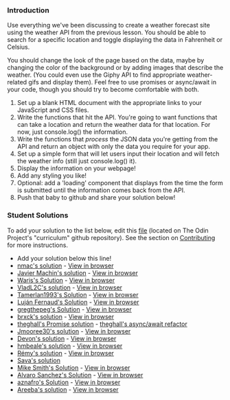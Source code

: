 ### Introduction
Use everything we've been discussing to create a weather forecast site using the weather API from the previous lesson. You should be able to search for a specific location and toggle displaying the data in Fahrenheit or Celsius.

You should change the look of the page based on the data, maybe by changing the color of the background or by adding images that describe the weather. (You could even use the Giphy API to find appropriate weather-related gifs and display them). Feel free to use promises or async/await in your code, though you should try to become comfortable with both.

1. Set up a blank HTML document with the appropriate links to your JavaScript and CSS files.
2. Write the functions that hit the API. You're going to want functions that can take a location and return the weather data for that location. For now, just console.log() the information.
3. Write the functions that _process_ the JSON data you're getting from the API and return an object with only the data you require for your app.
4. Set up a simple form that will let users input their location and will fetch the weather info (still just console.log() it).
5. Display the information on your webpage!
6. Add any styling you like!
7. Optional: add a 'loading' component that displays from the time the form is submitted until the information comes back from the API.
8. Push that baby to github and share your solution below!

### Student Solutions
To add your solution to the list below, edit this [file](https://github.com/TheOdinProject/curriculum/blob/master/javascript/async-apis/project.md) (located on The Odin Project's "curriculum" github repository). See the section on [Contributing](http://github.com/TheOdinProject/curriculum/blob/master/contributing.md) for more instructions.

* Add your solution below this line!
* [nmac's solution](https://github.com/nmacawile/weather-map) - [View in browser](https://nmacawile.github.io/weather-map)
* [Javier Machin's solution](https://github.com/Javier-Machin/react-weather-app) - [View in browser](https://javier-machin.github.io/react-weather-app/)
* [Waris's Solution](https://github.com/warisz/weather-app) - [View in browser](https://cdn.rawgit.com/warisz/weather-app/323c36ae/index.html)
* [VladL2C's solution](https://vladl2c.github.io/weather-api/) - [View in browser](https://vladl2c.github.io/weather-api/)
* [Tamerlan1993's Solution](https://github.com/Tamerlan1993/hactktoberfest-2018/tree/master/weather-app) - [View in browser](https://weather-app-vue.netlify.com/)
* [Luján Fernaud's Solution](https://github.com/lujanfernaud/js-weather-compare) - [View in browser](http://lujanfernaud.com/js-weather-compare/)
* [gregthepeg's Solution](https://github.com/gregthepeg4/weatherapp) - [View in browser](https://peaceful-dawn-67006.herokuapp.com/)
* [brxck's solution](https://github.com/brxck/odin-weather) - [View in browser](http://brockmcelroy.com/odin-weather/)
* [theghall's Promise solution](https://github.com/theghall/odin-weather) - [theghall's async/await refactor](https://github.com/theghall/odin-weather-alt)
* [Jmooree30's solution](https://github.com/jmooree30/weather-app) - [View in browser](https://jmooree30.github.io/weather-app/)
* [Devon's solution](https://github.com/defitjo/Weather-App) - [View in browser](https://defitjo.github.io/Weather-App/)
* [hmbeale's solution](https://github.com/hmbeale/weather) - [View in browser](http://hmbeale.github.io/weather/)
* [Rémy's solution](https://codepen.io/beumsk/pen/Xpbyxv) - [View in browser](https://codepen.io/beumsk/full/Xpbyxv/)
* [Sava's solution](https://github.com/SavaVuckovic/Weather-App)
* [Mike Smith's Solution](https://github.com/MikeSS281986/City-Weather-Search) - [View in browser](https://city-weather-search.firebaseapp.com/)
* [Alvaro Sanchez's Solution](https://github.com/heyalvaro/weather.js) - [View in browser](http://heyalvaro.com/weather.js/)
* [aznafro's Solution](https://github.com/aznafro/goodmorning) - [View in browser](https://aznafro.github.io/goodmorning/)
* [Areeba's solution](https://github.com/AREEBAISHTIAQ/Weather-app) - [View in browser](https://areebaishtiaq.github.io/Weather-app/)
